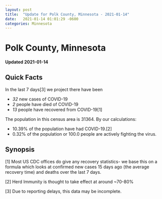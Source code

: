 ```yaml
---
layout: post
title:  "Update for Polk County, Minnesota - 2021-01-14"
date:   2021-01-14 01:01:29 -0600
categories: Minnesota
---
```


# Polk County, Minnesota
#### Updated 2021-01-14

## Quick Facts

In the last 7 days[3] we project there have been
- *32* new cases of COVID-19
- *2* people have died of COVID-19
- *13* people have recovered from COVID-19[1]

The population in this census area is 31364. By our calculations:
- 10.39% of the population have had COVID-19.[2]
- 0.32% of the population or 100.0 people are actively fighting the virus.

## Synopsis




[1] Most US CDC offices do give any recovery statistics- we base this on a formula which looks at confirmed new cases
15 days ago (the average recovery time) and deaths over the last 7 days.

[2] Herd Immunity is thought to take effect at around ~70-80%

[3] Due to reporting delays, this data may be incomplete.
 
    